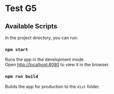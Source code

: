 # Test G5
## Available Scripts

In the project directory, you can run:

### `npm start`

Runs the app in the development mode.\
Open [http://localhost:8080](http://localhost:8080) to view it in the browser.

### `npm run build`

Builds the app for production to the `dist` folder.

